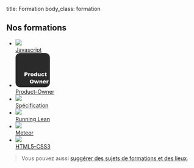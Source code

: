 title: Formation
body_class: formation

## Nos formations

<ul class="formations-list">
    <li>
        <a href="/formation/javascript/">
            <img src="/static/images/javascript-logo.png"><br>Javascript
        </a>
    </li>
    <li>
        <a href="/formation/product-owner/">
            <img src="/static/images/po-logo.png"><br>Product-Owner
        </a>
    </li>
    <li>
        <a href="/formation/specification/">
            <img src="/static/images/specification-logo.png"><br>Spécification
        </a>
    </li>
    <li>
        <a href="/formation/running-lean/">
            <img src="/static/images/runninglean-logo.png"><br>Running Lean
        </a>
    </li>
     <li>
        <a href="/formation/meteor/">
            <img src="/static/images/meteor-logo.png"><br>Meteor
        </a>
    </li>
     <li>
        <a href="/formation/html5-css3/">
            <img src="/static/images/htmlcss-logo.png"><br>HTML5-CSS3
        </a>
    </li>
</ul>

> Vous pouvez aussi [suggérer des sujets de formations et des lieux](http://workshop.scopyleft.fr).
